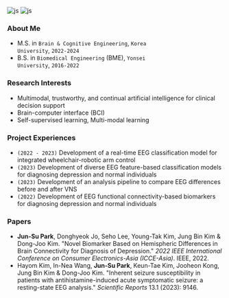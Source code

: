 ![js](https://img.shields.io/badge/Python-3776AB?style=for-the-badge&logo=python&logoColor=white)
![js](https://img.shields.io/badge/Flutter-02569B?style=for-the-badge&logo=flutter&logoColor=white)

### About Me
* M.S. in <code>Brain & Cognitive Engineering</code>, <code>Korea University</code>, <code>2022-2024</code>
* B.S. in <code>Biomedical Engineering</code> (BME), <code>Yonsei University</code>, <code>2016-2022</code>

### Research Interests
*	Multimodal, trustworthy, and continual artificial intelligence for clinical decision support
* Brain-computer interface (BCI)
* Self-supervised learning, Multi-modal learning

### Project Experiences
* <code>(2022 - 2023)</code> Development of a real-time EEG classification model for integrated wheelchair-robotic arm control 
* <code>(2023)</code> Development of diverse EEG feature-based classification models for diagnosing depression and normal individuals 
* <code>(2023)</code> Development of an analysis pipeline to compare EEG differences before and after VNS 
* <code>(2022)</code> Development of EEG functional connectivity-based biomarkers for diagnosing depression and normal individuals 

### Papers
* **Jun-Su Park**, Donghyeok Jo, Seho Lee, Young-Tak Kim, Jung Bin Kim & Dong-Joo Kim. "Novel Biomarker Based on Hemispheric Differences in Brain Connectivity for Diagnosis of Depression." *2022 IEEE International Conference on Consumer Electronics-Asia (ICCE-Asia)*. IEEE, 2022.
* Hayom Kim, In-Nea Wang, **Jun-Su Park**, Keun-Tae Kim, Jooheon Kong, Jung Bin Kim & Dong-Joo Kim. "Inherent seizure susceptibility in patients with antihistamine-induced acute symptomatic seizure: a resting-state EEG analysis." *Scientific Reports* 13.1 (2023): 9146.

<!--
**Junsu0213/Junsu0213** is a ✨ _special_ ✨ repository because its `README.md` (this file) appears on your GitHub profile.

Here are some ideas to get you started:

- 🔭 I’m currently working on ...
- 🌱 I’m currently learning ...
- 👯 I’m looking to collaborate on ...
- 🤔 I’m looking for help with ...
- 💬 Ask me about ...
- 📫 How to reach me: ...
- 😄 Pronouns: ...
- ⚡ Fun fact: ...
-->
